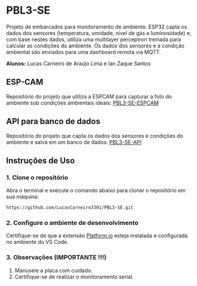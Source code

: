 # PBL3-SE
Projeto de embarcados para monitoramento de ambiente. ESP32 capta os dados dos sensores (temperatura, umidade, nível de gás e luminosidade) e, com base nestes dados, utiliza uma multilayer perceptron treinada para calcular as condições do ambiente. Os dados dos sensores e a condição ambiental são enviados para uma dashboard remota via MQTT.

__Alunos:__
Lucas Carneiro de Araújo Lima e  Ian Zaque Santos

## ESP-CAM
Repositório do projeto que utiliza a ESPCAM para capturar a foto do ambiente sob condições ambientais ideais: [PBL3-SE-ESPCAM](https://github.com/LucasCarneiro3301/PBL3-SE-ESPCAM.git)

## API para banco de dados
Repositório do projeto que capta os dados dos sensores e condições do ambiente e salva em um banco de dados: [PBL3-SE-API](https://github.com/ian-zaque/SE-PBL3-API.git)

## Instruções de Uso

### 1. Clone o repositório
Abra o terminal e execute o comando abaixo para clonar o repositório em sua máquina:
```bash
https://github.com/LucasCarneiro3301/PBL3-SE.git
```

### 2. Configure o ambiente de desenvolvimento
Certifique-se de que a extensão [Platform.io](https://platformio.org/install/ide?install=vscode) esteja instalada e configurada no ambiente do VS Code.

### 3. Observações (IMPORTANTE !!!)
1. Manuseie a placa com cuidado.
2. Certifique-se de realizar o monitoramento serial.
